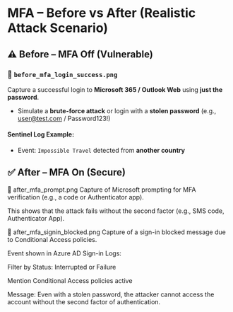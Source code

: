 # MFA – Before vs After (Realistic Attack Scenario)

## ⚠️ Before – MFA Off (Vulnerable)

### 📸 `before_mfa_login_success.png`
Capture a successful login to **Microsoft 365 / Outlook Web** using **just the password**.
- Simulate a **brute-force attack** or login with a **stolen password** (e.g., user@test.com / Password123!)
  
#### Sentinel Log Example:
- Event: `Impossible Travel` detected from **another country**
  


## ✅ After – MFA On (Secure)
📸 after_mfa_prompt.png
Capture of Microsoft prompting for MFA verification (e.g., a code or Authenticator app).

This shows that the attack fails without the second factor (e.g., SMS code, Authenticator App).

📸 after_mfa_signin_blocked.png
Capture of a sign-in blocked message due to Conditional Access policies.

Event shown in Azure AD Sign-in Logs:

Filter by Status: Interrupted or Failure

Mention Conditional Access policies active

Message: Even with a stolen password, the attacker cannot access the account without the second factor of authentication.
